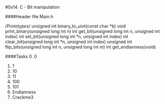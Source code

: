 #0x14. C - Bit manipulation

####Header file
Main.h

/*Prototypes*/
unsigned int binary_to_uint(const char *b)
void print_binary(unsigned long int n)
int get_bit(unsigned long int n, unsigned int index)
int set_bit(unsigned long int *n, unsigned int index)
int clear_bit(unsigned long int *n, unsigned int index)
unsigned int flip_bits(unsigned long int n, unsigned long int m)
int get_endianness(void)


####Tasks
0. 0 
1. 1
2. 10 
3. 11
4. 100 
5. 101
6. Endianness 
7. Crackme3 
